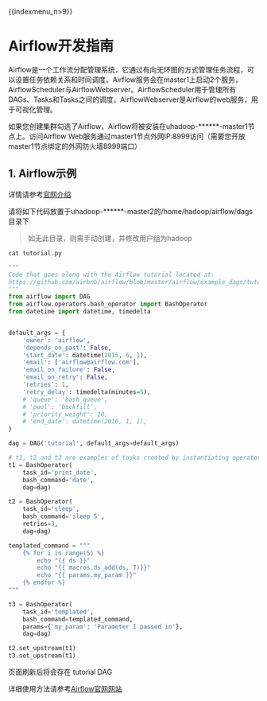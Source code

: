 {{indexmenu_n>9}}

# Airflow开发指南

Airflow是一个工作流分配管理系统，它通过有向无环图的方式管理任务流程，可以设置任务依赖关系和时间调度。Airflow服务会在master1上启动2个服务，AirflowScheduler与AirflowWebserver。AirflowScheduler用于管理所有DAGs、Tasks和Tasks之间的调度，AirflowWebserver是Airflow的web服务，用于可视化管理。

如果您创建集群勾选了Airflow，Airflow将被安装在uhadoop-\*\*\*\*\*\*-master1节点上。访问Airflow
Web服务通过master1节点外网IP:8999访问（需要您开放master1节点绑定的外网防火墙8999端口）

## 1\. Airflow示例

详情请参考[官网介绍](http://pythonhosted.org/airflow/tutorial.html)

请将如下代码放置于uhadoop-\*\*\*\*\*\*-master2的/home/hadoop/airflow/dags目录下

> 如无此目录，则需手动创建，并修改用户组为hadoop

```
cat tutorial.py
```

``` python
"""
Code that goes along with the Airflow tutorial located at:
https://github.com/airbnb/airflow/blob/master/airflow/example_dags/tutorial.py
"""
from airflow import DAG
from airflow.operators.bash_operator import BashOperator
from datetime import datetime, timedelta


default_args = {
    'owner': 'airflow',
    'depends_on_past': False,
    'start_date': datetime(2015, 6, 1),
    'email': ['airflow@airflow.com'],
    'email_on_failure': False,
    'email_on_retry': False,
    'retries': 1,
    'retry_delay': timedelta(minutes=5),
    # 'queue': 'bash_queue',
    # 'pool': 'backfill',
    # 'priority_weight': 10,
    # 'end_date': datetime(2016, 1, 1),
}

dag = DAG('tutorial', default_args=default_args)

# t1, t2 and t3 are examples of tasks created by instantiating operators
t1 = BashOperator(
    task_id='print_date',
    bash_command='date',
    dag=dag)

t2 = BashOperator(
    task_id='sleep',
    bash_command='sleep 5',
    retries=3,
    dag=dag)

templated_command = """
    {% for i in range(5) %}
        echo "{{ ds }}"
        echo "{{ macros.ds_add(ds, 7)}}"
        echo "{{ params.my_param }}"
    {% endfor %}
"""

t3 = BashOperator(
    task_id='templated',
    bash_command=templated_command,
    params={'my_param': 'Parameter I passed in'},
    dag=dag)

t2.set_upstream(t1)
t3.set_upstream(t1)
```

页面刷新后将会存在 tutorial DAG

详细使用方法请参考[Airflow官网网站](http://pythonhosted.org/airflow/)
